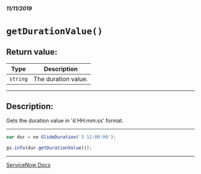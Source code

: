 ##### 11/11/2019
# `getDurationValue()`

## Return value:
| Type | Description |
|---|---|
| `string` | The duration value. |

---

## Description:
Gets the duration value in 'd HH:mm:ss' format.

---

```js
var dur = ne GlideDuration('3 12:00:00');

gs.info(dur.getDurationValue());
```

---

[ServiceNow Docs](https://developer.servicenow.com/app.do#!/api_doc?v=newyork&id=r_ScopedGlideDurationGetDurationValue)